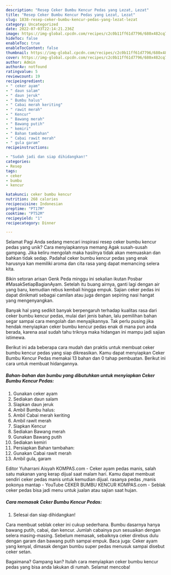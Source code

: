 ```yaml
---
description: "Resep Ceker Bumbu Kencur Pedas yang Lezat, Lezat"
title: "Resep Ceker Bumbu Kencur Pedas yang Lezat, Lezat"
slug: 1838-resep-ceker-bumbu-kencur-pedas-yang-lezat-lezat
category: Uncategorized
date: 2022-07-03T22:14:21.236Z
image: https://img-global.cpcdn.com/recipes/c2c0b11ff61d7796/680x482cq70/ceker-bumbu-kencur-pedas-foto-resep-utama.jpg
hideToc: false
enableToc: true
enableTocContent: false
thumbnail: https://img-global.cpcdn.com/recipes/c2c0b11ff61d7796/680x482cq70/ceker-bumbu-kencur-pedas-foto-resep-utama.jpg
cover: https://img-global.cpcdn.com/recipes/c2c0b11ff61d7796/680x482cq70/ceker-bumbu-kencur-pedas-foto-resep-utama.jpg
author: Admin
authorAv: notfound
ratingvalue: 5
reviewcount: 19
recipeingredient:
- " ceker ayam"
- " daun salam"
- " daun jeruk"
- " Bumbu halus"
- " Cabai merah keriting"
- " rawit merah"
- " Kencur"
- " Bawang merah"
- " Bawang putih"
- " kemiri"
- " Bahan tambahan"
- " Cabai rawit merah"
- " gula garam"
recipeinstructions:

- "Sudah jadi dan siap dihidangkan!"
categories:
- Resep
tags:
- ceker
- bumbu
- kencur

katakunci: ceker bumbu kencur 
nutrition: 268 calories
recipecuisine: Indonesian
preptime: "PT17M"
cooktime: "PT52M"
recipeyield: "1"
recipecategory: Dinner

---
```



Selamat Pagi Anda sedang mencari inspirasi resep ceker bumbu kencur pedas yang unik? Cara menyiapkannya memang Agak susah-susah gampang. Jika keliru mengolah maka hasilnya tidak akan memuaskan dan bahkan tidak sedap. Padahal ceker bumbu kencur pedas yang enak harusnya kan memiliki aroma dan cita rasa yang dapat memancing selera kita.


Bikin setoran arisan Genk Peda minggu ini sekalian ikutan Posbar #MasakSetiapBagianAyam. Setelah itu buang airnya, ganti lagi dengan air yang baru, kemudian rebus kembali hingga empuk. Sajian ceker pedas ini dapat dinikmati sebagai camilan atau juga dengan sepiring nasi hangat yang mengenyangkan.

Banyak hal yang sedikit banyak berpengaruh terhadap kualitas rasa dari ceker bumbu kencur pedas, mulai dari jenis bahan, lalu pemilihan bahan segar sampai cara mengolah dan menyajikannya. Tak perlu pusing jika hendak menyiapkan ceker bumbu kencur pedas enak di mana pun anda berada, karena asal sudah tahu triknya maka hidangan ini mampu jadi sajian istimewa.


Berikut ini ada beberapa cara mudah dan praktis untuk membuat ceker bumbu kencur pedas yang siap dikreasikan. Kamu dapat menyiapkan Ceker Bumbu Kencur Pedas memakai 13 bahan dan 0 tahap pembuatan. Berikut ini cara untuk membuat hidangannya.

<!--inarticleads1-->

##### Bahan-bahan dan bumbu yang dibutuhkan untuk menyiapkan Ceker Bumbu Kencur Pedas:

1. Gunakan  ceker ayam
1. Sediakan  daun salam
1. Siapkan  daun jeruk
1. Ambil  Bumbu halus:
1. Ambil  Cabai merah keriting
1. Ambil  rawit merah
1. Siapkan  Kencur
1. Sediakan  Bawang merah
1. Gunakan  Bawang putih
1. Sediakan  kemiri
1. Persiapkan  Bahan tambahan:
1. Gunakan  Cabai rawit merah
1. Ambil  gula, garam


Editor Yuharrani Aisyah KOMPAS.com - Ceker ayam pedas manis, salah satu makanan yang kerap dijual saat malam hari. Kamu dapat membuat sendiri ceker pedas manis untuk kemudian dijual. rasanya pedas ,manis pokonya mantap - YouTube CEKER BUMBU KENCUR KOMPAS.com - Seblak ceker pedas bisa jadi menu untuk jualan atau sajian saat hujan. 

<!--inarticleads2-->

##### Cara memasak Ceker Bumbu Kencur Pedas:


1. Selesai dan siap dihidangkan!

Cara membuat seblak ceker ini cukup sederhana. Bumbu dasarnya hanya bawang putih, cabai, dan kencur. Jumlah cabainya pun sesuaikan dengan selera masing-masing. Sebelum memasak, sebaiknya ceker direbus dulu dengan garam dan bawang putih sampai empuk. Baca juga: Ceker ayam yang kenyal, dimasak dengan bumbu super pedas menusuk sampai disebut ceker setan. 

Bagaimana? Gampang kan? Itulah cara menyiapkan ceker bumbu kencur pedas yang bisa anda lakukan di rumah. Selamat mencoba!
